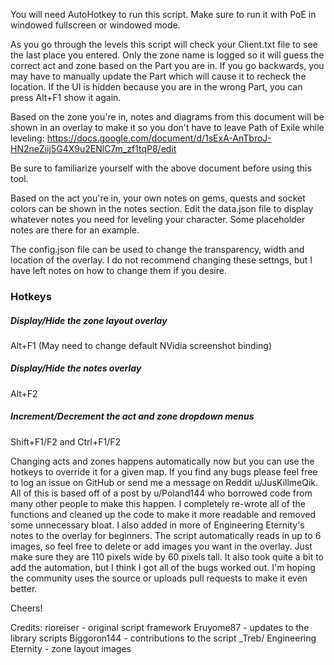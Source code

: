 You will need AutoHotkey to run this script. Make sure to run it with PoE in windowed fullscreen or windowed mode.

As you go through the levels this script will check your Client.txt file to see the last place you entered. Only the zone name is logged so it will guess the correct act and zone based on the Part you are in. If you go backwards, you may have to manually update the Part which will cause it to recheck the location. If the UI is hidden because you are in the wrong Part, you can press Alt+F1 show it again.

Based on the zone you're in, notes and diagrams from this document will be shown in an overlay to make it so you don't have to leave Path of Exile while leveling: https://docs.google.com/document/d/1sExA-AnTbroJ-HN2neZiij5G4X9u2ENlC7m_zf1tqP8/edit

Be sure to familiarize yourself with the above document before using this tool.

Based on the act you're in, your own notes on gems, quests and socket colors can be shown in the notes section. Edit the data.json file to display whatever notes you need for leveling your character. Some placeholder notes are there for an example.

The config.json file can be used to change the transparency, width and location of the overlay. I do not recommend changing these settngs, but I have left notes on how to change them if you desire.

### Hotkeys

##### Display/Hide the zone layout overlay
Alt+F1 (May need to change default NVidia screenshot binding)

##### Display/Hide the notes overlay
Alt+F2

##### Increment/Decrement the act and zone dropdown menus
Shift+F1/F2 and Ctrl+F1/F2

Changing acts and zones happens automatically now but you can use the hotkeys to override it for a given map. If you find any bugs please feel free to log an issue on GitHub or send me a message on Reddit u/JusKillmeQik. All of this is based off of a post by u/Poland144 who borrowed code from many other people to make this happen. I completely re-wrote all of the functions and cleaned up the code to make it more readable and removed some unnecessary bloat. I also added in more of Engineering Eternity's notes to the overlay for beginners. The script automatically reads in up to 6 images, so feel free to delete or add images you want in the overlay. Just make sure they are 110 pixels wide by 60 pixels tall. It also took quite a bit to add the automation, but I think I got all of the bugs worked out. I'm hoping the community uses the source or uploads pull requests to make it even better.

Cheers!

Credits:
rioreiser - original script framework
Eruyome87 - updates to the library scripts
Biggoron144 - contributions to the script
_Treb/ Engineering Eternity - zone layout images
